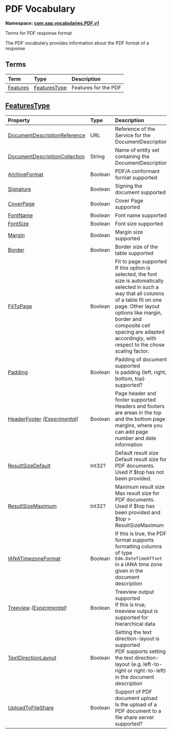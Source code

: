 # PDF Vocabulary
**Namespace: [com.sap.vocabularies.PDF.v1](PDF.xml)**

Terms for PDF response format

The PDF vocabulary provides information about the PDF format of a response


## Terms

Term|Type|Description
:---|:---|:----------
[Features](PDF.xml#L38)|[FeaturesType](#FeaturesType)|<a name="Features"></a>Features for the PDF

<a name="FeaturesType"></a>
## [FeaturesType](PDF.xml#L42)


Property|Type|Description
:-------|:---|:----------
[DocumentDescriptionReference](PDF.xml#L43)|URL|Reference of the Service for the DocumentDescription
[DocumentDescriptionCollection](PDF.xml#L47)|String|Name of entity set containing the DocumentDescription
[ArchiveFormat](PDF.xml#L50)|Boolean|PDF/A conformant format supported
[Signature](PDF.xml#L53)|Boolean|Signing the document supported
[CoverPage](PDF.xml#L56)|Boolean|Cover Page supported
[FontName](PDF.xml#L59)|Boolean|Font name supported
[FontSize](PDF.xml#L62)|Boolean|Font size supported
[Margin](PDF.xml#L65)|Boolean|Margin size supported
[Border](PDF.xml#L68)|Boolean|Border size of the table supported
[FitToPage](PDF.xml#L71)|Boolean|Fit to page supported<br>If this option is selected, the font size is automatically selected in such a way that all columns of a table fit on one page. Other layout options like margin, border and composite cell spacing are adapted accordingly, with respect to the chose scaling factor.
[Padding](PDF.xml#L77)|Boolean|Padding of document supported<br>Is padding (left, right, bottom, top) supported?
[HeaderFooter](PDF.xml#L83) *([Experimental](Common.md#Experimental))*|Boolean|Page header and footer supported<br>Headers and footers are areas in the top and the bottom page margins, where you can add page number and date information
[ResultSizeDefault](PDF.xml#L90)|Int32?|Default result size<br>Default result size for PDF documents. Used if $top has not been provided.
[ResultSizeMaximum](PDF.xml#L96)|Int32?|Maximum result size<br>Max result size for PDF documents. Used if $top has been provided and $top > ResultSizeMaximum
[IANATimezoneFormat](PDF.xml#L102)|Boolean|If this is true, the PDF format supports formatting columns of type `Edm.DateTimeOffset` in a IANA time zone given in the document description
[Treeview](PDF.xml#L105) *([Experimental](Common.md#Experimental))*|Boolean|Treeview output supported<br>If this is true, treeview output is supported for hierarchical data
[TextDirectionLayout](PDF.xml#L112)|Boolean|Setting the text direction-layout is supported<br>PDF supports setting the text direction-layout (e.g. left-to-right or right-to-left) in the document description
[UploadToFileShare](PDF.xml#L118)|Boolean|Support of PDF document upload<br>Is the upload of a PDF document to a file share server supported?
